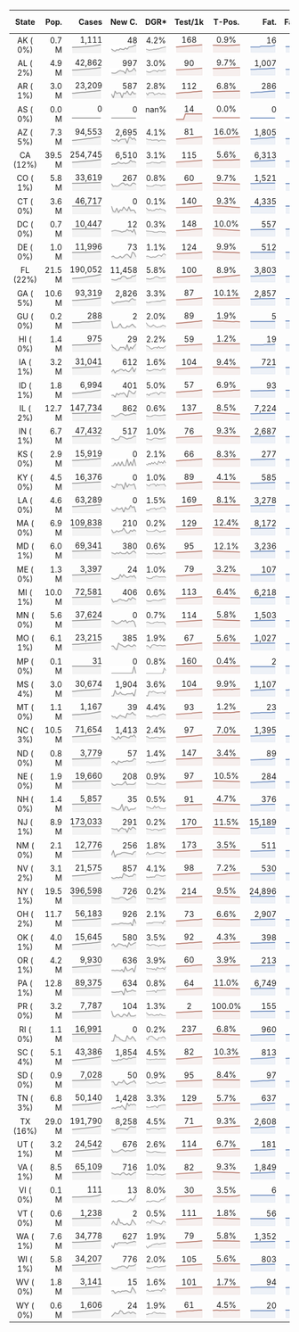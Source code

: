 
<!-- Building Table Time:  2020-07-05T02:56:03.813056 -->


| State | Pop. | Cases | New C. | DGR* | Test/1k | T-Pos. | Fat. | Fat./1M  | CFR* |  GF* | GF-14day | Dbl.Days | CDD |  
| :---: | ---: | ---: | ---: | :---: | :---: | :---: | ---: | ---:  | :---: |  :---: | :---: | :---: | ---: |  
| AK ( 0%)  | 0.7 M  | 1,111 <br><img src="/assets/images/covid/sparklines/AK_img_positive_20200705_1593932163.png"> | 48 <br><img src="/assets/images/covid/sparklines/AK_img_positiveIncrease_20200705_1593932163.png"> | 4.2% <br><img src="/assets/images/covid/sparklines/AK_img_dgr_4_20200705_1593932164.png"> | 168 <br><img src="/assets/images/covid/sparklines/AK_img_total_test_per_1k_20200705_1593932164.png"> | 0.9% <br><img src="/assets/images/covid/sparklines/AK_img_test_positivity_20200705_1593932164.png"> | 16 <br><img src="/assets/images/covid/sparklines/AK_img_death_20200705_1593932164.png"> | 22 <br><img src="/assets/images/covid/sparklines/AK_img_death_20200705_1593932164.png">  | 1.4% <br><img src="/assets/images/covid/sparklines/AK_img_cfr_4_20200705_1593932165.png"> |  1.1 <br><img src="/assets/images/covid/sparklines/AK_img_gfac_4_20200705_1593932164.png"> | 16.9 <br><img src="/assets/images/covid/sparklines/AK_img_gfac_14sum_20200705_1593932164.png"> | 16 <br><img src="/assets/images/covid/sparklines/AK_img_doubling_days_20200705_1593932164.png"> | 0   |  
| AL ( 2%)  | 4.9 M  | 42,862 <br><img src="/assets/images/covid/sparklines/AL_img_positive_20200705_1593932165.png"> | 997 <br><img src="/assets/images/covid/sparklines/AL_img_positiveIncrease_20200705_1593932165.png"> | 3.0% <br><img src="/assets/images/covid/sparklines/AL_img_dgr_4_20200705_1593932165.png"> | 90 <br><img src="/assets/images/covid/sparklines/AL_img_total_test_per_1k_20200705_1593932165.png"> | 9.7% <br><img src="/assets/images/covid/sparklines/AL_img_test_positivity_20200705_1593932165.png"> | 1,007 <br><img src="/assets/images/covid/sparklines/AL_img_death_20200705_1593932165.png"> | 205 <br><img src="/assets/images/covid/sparklines/AL_img_death_20200705_1593932165.png">  | 2.4% <br><img src="/assets/images/covid/sparklines/AL_img_cfr_4_20200705_1593932166.png"> |  1.1 <br><img src="/assets/images/covid/sparklines/AL_img_gfac_4_20200705_1593932165.png"> | 17.7 <br><img src="/assets/images/covid/sparklines/AL_img_gfac_14sum_20200705_1593932166.png"> | 23 <br><img src="/assets/images/covid/sparklines/AL_img_doubling_days_20200705_1593932166.png"> | 1   |  
| AR ( 1%)  | 3.0 M  | 23,209 <br><img src="/assets/images/covid/sparklines/AR_img_positive_20200705_1593932166.png"> | 587 <br><img src="/assets/images/covid/sparklines/AR_img_positiveIncrease_20200705_1593932166.png"> | 2.8% <br><img src="/assets/images/covid/sparklines/AR_img_dgr_4_20200705_1593932166.png"> | 112 <br><img src="/assets/images/covid/sparklines/AR_img_total_test_per_1k_20200705_1593932166.png"> | 6.8% <br><img src="/assets/images/covid/sparklines/AR_img_test_positivity_20200705_1593932166.png"> | 286 <br><img src="/assets/images/covid/sparklines/AR_img_death_20200705_1593932166.png"> | 95 <br><img src="/assets/images/covid/sparklines/AR_img_death_20200705_1593932166.png">  | 1.3% <br><img src="/assets/images/covid/sparklines/AR_img_cfr_4_20200705_1593932167.png"> |  1.1 <br><img src="/assets/images/covid/sparklines/AR_img_gfac_4_20200705_1593932167.png"> | 12.0 <br><img src="/assets/images/covid/sparklines/AR_img_gfac_14sum_20200705_1593932167.png"> | 25 <br><img src="/assets/images/covid/sparklines/AR_img_doubling_days_20200705_1593932167.png"> | 0   |  
| AS ( 0%)  | 0.0 M  | 0 <br><img src="/assets/images/covid/sparklines/AS_img_positive_20200705_1593932167.png"> | 0 <br><img src="/assets/images/covid/sparklines/AS_img_positiveIncrease_20200705_1593932167.png"> | nan% <br><img src="/assets/images/covid/sparklines/AS_img_dgr_4_20200705_1593932168.png"> | 14 <br><img src="/assets/images/covid/sparklines/AS_img_total_test_per_1k_20200705_1593932168.png"> | 0.0% <br><img src="/assets/images/covid/sparklines/AS_img_test_positivity_20200705_1593932168.png"> | 0 <br><img src="/assets/images/covid/sparklines/AS_img_death_20200705_1593932168.png"> | 0 <br><img src="/assets/images/covid/sparklines/AS_img_death_20200705_1593932168.png">  | 0.0% <br><img src="/assets/images/covid/sparklines/AS_img_cfr_4_20200705_1593932169.png"> |  nan <br><img src="/assets/images/covid/sparklines/AS_img_gfac_4_20200705_1593932168.png"> | nan <br><img src="/assets/images/covid/sparklines/AS_img_gfac_14sum_20200705_1593932168.png"> | nan <br><img src="/assets/images/covid/sparklines/AS_img_doubling_days_20200705_1593932168.png"> | 96   |  
| AZ ( 5%)  | 7.3 M  | 94,553 <br><img src="/assets/images/covid/sparklines/AZ_img_positive_20200705_1593932169.png"> | 2,695 <br><img src="/assets/images/covid/sparklines/AZ_img_positiveIncrease_20200705_1593932169.png"> | 4.1% <br><img src="/assets/images/covid/sparklines/AZ_img_dgr_4_20200705_1593932169.png"> | 81 <br><img src="/assets/images/covid/sparklines/AZ_img_total_test_per_1k_20200705_1593932169.png"> | 16.0% <br><img src="/assets/images/covid/sparklines/AZ_img_test_positivity_20200705_1593932169.png"> | 1,805 <br><img src="/assets/images/covid/sparklines/AZ_img_death_20200705_1593932169.png"> | 248 <br><img src="/assets/images/covid/sparklines/AZ_img_death_20200705_1593932169.png">  | 2.0% <br><img src="/assets/images/covid/sparklines/AZ_img_cfr_4_20200705_1593932170.png"> |  1.2 <br><img src="/assets/images/covid/sparklines/AZ_img_gfac_4_20200705_1593932169.png"> | 20.0 <br><img src="/assets/images/covid/sparklines/AZ_img_gfac_14sum_20200705_1593932170.png"> | 17 <br><img src="/assets/images/covid/sparklines/AZ_img_doubling_days_20200705_1593932170.png"> | 1   |  
| CA (12%)  | 39.5 M  | 254,745 <br><img src="/assets/images/covid/sparklines/CA_img_positive_20200705_1593932170.png"> | 6,510 <br><img src="/assets/images/covid/sparklines/CA_img_positiveIncrease_20200705_1593932170.png"> | 3.1% <br><img src="/assets/images/covid/sparklines/CA_img_dgr_4_20200705_1593932170.png"> | 115 <br><img src="/assets/images/covid/sparklines/CA_img_total_test_per_1k_20200705_1593932170.png"> | 5.6% <br><img src="/assets/images/covid/sparklines/CA_img_test_positivity_20200705_1593932171.png"> | 6,313 <br><img src="/assets/images/covid/sparklines/CA_img_death_20200705_1593932171.png"> | 160 <br><img src="/assets/images/covid/sparklines/CA_img_death_20200705_1593932171.png">  | 2.6% <br><img src="/assets/images/covid/sparklines/CA_img_cfr_4_20200705_1593932171.png"> |  1.0 <br><img src="/assets/images/covid/sparklines/CA_img_gfac_4_20200705_1593932171.png"> | 15.0 <br><img src="/assets/images/covid/sparklines/CA_img_gfac_14sum_20200705_1593932171.png"> | 23 <br><img src="/assets/images/covid/sparklines/CA_img_doubling_days_20200705_1593932171.png"> | 1   |  
| CO ( 1%)  | 5.8 M  | 33,619 <br><img src="/assets/images/covid/sparklines/CO_img_positive_20200705_1593932171.png"> | 267 <br><img src="/assets/images/covid/sparklines/CO_img_positiveIncrease_20200705_1593932172.png"> | 0.8% <br><img src="/assets/images/covid/sparklines/CO_img_dgr_4_20200705_1593932172.png"> | 60 <br><img src="/assets/images/covid/sparklines/CO_img_total_test_per_1k_20200705_1593932172.png"> | 9.7% <br><img src="/assets/images/covid/sparklines/CO_img_test_positivity_20200705_1593932172.png"> | 1,521 <br><img src="/assets/images/covid/sparklines/CO_img_death_20200705_1593932172.png"> | 264 <br><img src="/assets/images/covid/sparklines/CO_img_death_20200705_1593932172.png">  | 4.6% <br><img src="/assets/images/covid/sparklines/CO_img_cfr_4_20200705_1593932173.png"> |  1.0 <br><img src="/assets/images/covid/sparklines/CO_img_gfac_4_20200705_1593932172.png"> | 14.7 <br><img src="/assets/images/covid/sparklines/CO_img_gfac_14sum_20200705_1593932172.png"> | 82 <br><img src="/assets/images/covid/sparklines/CO_img_doubling_days_20200705_1593932172.png"> | 1   |  
| CT ( 0%)  | 3.6 M  | 46,717 <br><img src="/assets/images/covid/sparklines/CT_img_positive_20200705_1593932173.png"> | 0 <br><img src="/assets/images/covid/sparklines/CT_img_positiveIncrease_20200705_1593932173.png"> | 0.1% <br><img src="/assets/images/covid/sparklines/CT_img_dgr_4_20200705_1593932173.png"> | 140 <br><img src="/assets/images/covid/sparklines/CT_img_total_test_per_1k_20200705_1593932173.png"> | 9.3% <br><img src="/assets/images/covid/sparklines/CT_img_test_positivity_20200705_1593932173.png"> | 4,335 <br><img src="/assets/images/covid/sparklines/CT_img_death_20200705_1593932173.png"> | 1,216 <br><img src="/assets/images/covid/sparklines/CT_img_death_20200705_1593932173.png">  | 9.3% <br><img src="/assets/images/covid/sparklines/CT_img_cfr_4_20200705_1593932174.png"> |  0.7 <br><img src="/assets/images/covid/sparklines/CT_img_gfac_4_20200705_1593932173.png"> | 24.6 <br><img src="/assets/images/covid/sparklines/CT_img_gfac_14sum_20200705_1593932174.png"> | 686 <br><img src="/assets/images/covid/sparklines/CT_img_doubling_days_20200705_1593932174.png"> | 2   |  
| DC ( 0%)  | 0.7 M  | 10,447 <br><img src="/assets/images/covid/sparklines/DC_img_positive_20200705_1593932174.png"> | 12 <br><img src="/assets/images/covid/sparklines/DC_img_positiveIncrease_20200705_1593932174.png"> | 0.3% <br><img src="/assets/images/covid/sparklines/DC_img_dgr_4_20200705_1593932174.png"> | 148 <br><img src="/assets/images/covid/sparklines/DC_img_total_test_per_1k_20200705_1593932174.png"> | 10.0% <br><img src="/assets/images/covid/sparklines/DC_img_test_positivity_20200705_1593932174.png"> | 557 <br><img src="/assets/images/covid/sparklines/DC_img_death_20200705_1593932175.png"> | 789 <br><img src="/assets/images/covid/sparklines/DC_img_death_20200705_1593932175.png">  | 5.3% <br><img src="/assets/images/covid/sparklines/DC_img_cfr_4_20200705_1593932176.png"> |  0.9 <br><img src="/assets/images/covid/sparklines/DC_img_gfac_4_20200705_1593932175.png"> | 14.2 <br><img src="/assets/images/covid/sparklines/DC_img_gfac_14sum_20200705_1593932175.png"> | 265 <br><img src="/assets/images/covid/sparklines/DC_img_doubling_days_20200705_1593932175.png"> | 1   |  
| DE ( 0%)  | 1.0 M  | 11,996 <br><img src="/assets/images/covid/sparklines/DE_img_positive_20200705_1593932176.png"> | 73 <br><img src="/assets/images/covid/sparklines/DE_img_positiveIncrease_20200705_1593932176.png"> | 1.1% <br><img src="/assets/images/covid/sparklines/DE_img_dgr_4_20200705_1593932176.png"> | 124 <br><img src="/assets/images/covid/sparklines/DE_img_total_test_per_1k_20200705_1593932176.png"> | 9.9% <br><img src="/assets/images/covid/sparklines/DE_img_test_positivity_20200705_1593932176.png"> | 512 <br><img src="/assets/images/covid/sparklines/DE_img_death_20200705_1593932176.png"> | 526 <br><img src="/assets/images/covid/sparklines/DE_img_death_20200705_1593932176.png">  | 4.3% <br><img src="/assets/images/covid/sparklines/DE_img_cfr_4_20200705_1593932177.png"> |  1.4 <br><img src="/assets/images/covid/sparklines/DE_img_gfac_4_20200705_1593932176.png"> | 19.5 <br><img src="/assets/images/covid/sparklines/DE_img_gfac_14sum_20200705_1593932176.png"> | 65 <br><img src="/assets/images/covid/sparklines/DE_img_doubling_days_20200705_1593932177.png"> | 2   |  
| FL (22%)  | 21.5 M  | 190,052 <br><img src="/assets/images/covid/sparklines/FL_img_positive_20200705_1593932177.png"> | 11,458 <br><img src="/assets/images/covid/sparklines/FL_img_positiveIncrease_20200705_1593932177.png"> | 5.8% <br><img src="/assets/images/covid/sparklines/FL_img_dgr_4_20200705_1593932177.png"> | 100 <br><img src="/assets/images/covid/sparklines/FL_img_total_test_per_1k_20200705_1593932177.png"> | 8.9% <br><img src="/assets/images/covid/sparklines/FL_img_test_positivity_20200705_1593932177.png"> | 3,803 <br><img src="/assets/images/covid/sparklines/FL_img_death_20200705_1593932177.png"> | 177 <br><img src="/assets/images/covid/sparklines/FL_img_death_20200705_1593932177.png">  | 2.1% <br><img src="/assets/images/covid/sparklines/FL_img_cfr_4_20200705_1593932178.png"> |  1.2 <br><img src="/assets/images/covid/sparklines/FL_img_gfac_4_20200705_1593932178.png"> | 15.7 <br><img src="/assets/images/covid/sparklines/FL_img_gfac_14sum_20200705_1593932178.png"> | 12 <br><img src="/assets/images/covid/sparklines/FL_img_doubling_days_20200705_1593932178.png"> | 0   |  
| GA ( 5%)  | 10.6 M  | 93,319 <br><img src="/assets/images/covid/sparklines/GA_img_positive_20200705_1593932178.png"> | 2,826 <br><img src="/assets/images/covid/sparklines/GA_img_positiveIncrease_20200705_1593932178.png"> | 3.3% <br><img src="/assets/images/covid/sparklines/GA_img_dgr_4_20200705_1593932178.png"> | 87 <br><img src="/assets/images/covid/sparklines/GA_img_total_test_per_1k_20200705_1593932179.png"> | 10.1% <br><img src="/assets/images/covid/sparklines/GA_img_test_positivity_20200705_1593932179.png"> | 2,857 <br><img src="/assets/images/covid/sparklines/GA_img_death_20200705_1593932179.png"> | 269 <br><img src="/assets/images/covid/sparklines/GA_img_death_20200705_1593932179.png">  | 3.2% <br><img src="/assets/images/covid/sparklines/GA_img_cfr_4_20200705_1593932180.png"> |  1.0 <br><img src="/assets/images/covid/sparklines/GA_img_gfac_4_20200705_1593932179.png"> | 15.4 <br><img src="/assets/images/covid/sparklines/GA_img_gfac_14sum_20200705_1593932179.png"> | 21 <br><img src="/assets/images/covid/sparklines/GA_img_doubling_days_20200705_1593932179.png"> | 0   |  
| GU ( 0%)  | 0.2 M  | 288 <br><img src="/assets/images/covid/sparklines/GU_img_positive_20200705_1593932180.png"> | 2 <br><img src="/assets/images/covid/sparklines/GU_img_positiveIncrease_20200705_1593932180.png"> | 2.0% <br><img src="/assets/images/covid/sparklines/GU_img_dgr_4_20200705_1593932180.png"> | 89 <br><img src="/assets/images/covid/sparklines/GU_img_total_test_per_1k_20200705_1593932180.png"> | 1.9% <br><img src="/assets/images/covid/sparklines/GU_img_test_positivity_20200705_1593932180.png"> | 5 <br><img src="/assets/images/covid/sparklines/GU_img_death_20200705_1593932180.png"> | 30 <br><img src="/assets/images/covid/sparklines/GU_img_death_20200705_1593932180.png">  | 1.8% <br><img src="/assets/images/covid/sparklines/GU_img_cfr_4_20200705_1593932181.png"> |  0.7 <br><img src="/assets/images/covid/sparklines/GU_img_gfac_4_20200705_1593932181.png"> | 20.1 <br><img src="/assets/images/covid/sparklines/GU_img_gfac_14sum_20200705_1593932181.png"> | 35 <br><img src="/assets/images/covid/sparklines/GU_img_doubling_days_20200705_1593932181.png"> | 2   |  
| HI ( 0%)  | 1.4 M  | 975 <br><img src="/assets/images/covid/sparklines/HI_img_positive_20200705_1593932181.png"> | 29 <br><img src="/assets/images/covid/sparklines/HI_img_positiveIncrease_20200705_1593932182.png"> | 2.2% <br><img src="/assets/images/covid/sparklines/HI_img_dgr_4_20200705_1593932182.png"> | 59 <br><img src="/assets/images/covid/sparklines/HI_img_total_test_per_1k_20200705_1593932182.png"> | 1.2% <br><img src="/assets/images/covid/sparklines/HI_img_test_positivity_20200705_1593932182.png"> | 19 <br><img src="/assets/images/covid/sparklines/HI_img_death_20200705_1593932182.png"> | 13 <br><img src="/assets/images/covid/sparklines/HI_img_death_20200705_1593932182.png">  | 1.9% <br><img src="/assets/images/covid/sparklines/HI_img_cfr_4_20200705_1593932183.png"> |  2.9 <br><img src="/assets/images/covid/sparklines/HI_img_gfac_4_20200705_1593932182.png"> | 35.2 <br><img src="/assets/images/covid/sparklines/HI_img_gfac_14sum_20200705_1593932183.png"> | 31 <br><img src="/assets/images/covid/sparklines/HI_img_doubling_days_20200705_1593932183.png"> | 0   |  
| IA ( 1%)  | 3.2 M  | 31,041 <br><img src="/assets/images/covid/sparklines/IA_img_positive_20200705_1593932183.png"> | 612 <br><img src="/assets/images/covid/sparklines/IA_img_positiveIncrease_20200705_1593932183.png"> | 1.6% <br><img src="/assets/images/covid/sparklines/IA_img_dgr_4_20200705_1593932183.png"> | 104 <br><img src="/assets/images/covid/sparklines/IA_img_total_test_per_1k_20200705_1593932184.png"> | 9.4% <br><img src="/assets/images/covid/sparklines/IA_img_test_positivity_20200705_1593932184.png"> | 721 <br><img src="/assets/images/covid/sparklines/IA_img_death_20200705_1593932184.png"> | 229 <br><img src="/assets/images/covid/sparklines/IA_img_death_20200705_1593932184.png">  | 2.4% <br><img src="/assets/images/covid/sparklines/IA_img_cfr_4_20200705_1593932185.png"> |  1.7 <br><img src="/assets/images/covid/sparklines/IA_img_gfac_4_20200705_1593932184.png"> | 18.6 <br><img src="/assets/images/covid/sparklines/IA_img_gfac_14sum_20200705_1593932184.png"> | 43 <br><img src="/assets/images/covid/sparklines/IA_img_doubling_days_20200705_1593932184.png"> | 0   |  
| ID ( 1%)  | 1.8 M  | 6,994 <br><img src="/assets/images/covid/sparklines/ID_img_positive_20200705_1593932185.png"> | 401 <br><img src="/assets/images/covid/sparklines/ID_img_positiveIncrease_20200705_1593932185.png"> | 5.0% <br><img src="/assets/images/covid/sparklines/ID_img_dgr_4_20200705_1593932185.png"> | 57 <br><img src="/assets/images/covid/sparklines/ID_img_total_test_per_1k_20200705_1593932185.png"> | 6.9% <br><img src="/assets/images/covid/sparklines/ID_img_test_positivity_20200705_1593932185.png"> | 93 <br><img src="/assets/images/covid/sparklines/ID_img_death_20200705_1593932185.png"> | 52 <br><img src="/assets/images/covid/sparklines/ID_img_death_20200705_1593932185.png">  | 1.4% <br><img src="/assets/images/covid/sparklines/ID_img_cfr_4_20200705_1593932186.png"> |  1.2 <br><img src="/assets/images/covid/sparklines/ID_img_gfac_4_20200705_1593932185.png"> | 11.7 <br><img src="/assets/images/covid/sparklines/ID_img_gfac_14sum_20200705_1593932186.png"> | 14 <br><img src="/assets/images/covid/sparklines/ID_img_doubling_days_20200705_1593932186.png"> | 0   |  
| IL ( 2%)  | 12.7 M  | 147,734 <br><img src="/assets/images/covid/sparklines/IL_img_positive_20200705_1593932186.png"> | 862 <br><img src="/assets/images/covid/sparklines/IL_img_positiveIncrease_20200705_1593932186.png"> | 0.6% <br><img src="/assets/images/covid/sparklines/IL_img_dgr_4_20200705_1593932186.png"> | 137 <br><img src="/assets/images/covid/sparklines/IL_img_total_test_per_1k_20200705_1593932186.png"> | 8.5% <br><img src="/assets/images/covid/sparklines/IL_img_test_positivity_20200705_1593932186.png"> | 7,224 <br><img src="/assets/images/covid/sparklines/IL_img_death_20200705_1593932186.png"> | 570 <br><img src="/assets/images/covid/sparklines/IL_img_death_20200705_1593932186.png">  | 4.9% <br><img src="/assets/images/covid/sparklines/IL_img_cfr_4_20200705_1593932187.png"> |  1.0 <br><img src="/assets/images/covid/sparklines/IL_img_gfac_4_20200705_1593932187.png"> | 14.5 <br><img src="/assets/images/covid/sparklines/IL_img_gfac_14sum_20200705_1593932187.png"> | 117 <br><img src="/assets/images/covid/sparklines/IL_img_doubling_days_20200705_1593932187.png"> | 1   |  
| IN ( 1%)  | 6.7 M  | 47,432 <br><img src="/assets/images/covid/sparklines/IN_img_positive_20200705_1593932187.png"> | 517 <br><img src="/assets/images/covid/sparklines/IN_img_positiveIncrease_20200705_1593932188.png"> | 1.0% <br><img src="/assets/images/covid/sparklines/IN_img_dgr_4_20200705_1593932188.png"> | 76 <br><img src="/assets/images/covid/sparklines/IN_img_total_test_per_1k_20200705_1593932188.png"> | 9.3% <br><img src="/assets/images/covid/sparklines/IN_img_test_positivity_20200705_1593932188.png"> | 2,687 <br><img src="/assets/images/covid/sparklines/IN_img_death_20200705_1593932188.png"> | 399 <br><img src="/assets/images/covid/sparklines/IN_img_death_20200705_1593932188.png">  | 5.7% <br><img src="/assets/images/covid/sparklines/IN_img_cfr_4_20200705_1593932189.png"> |  1.1 <br><img src="/assets/images/covid/sparklines/IN_img_gfac_4_20200705_1593932188.png"> | 15.0 <br><img src="/assets/images/covid/sparklines/IN_img_gfac_14sum_20200705_1593932188.png"> | 68 <br><img src="/assets/images/covid/sparklines/IN_img_doubling_days_20200705_1593932188.png"> | 1   |  
| KS ( 0%)  | 2.9 M  | 15,919 <br><img src="/assets/images/covid/sparklines/KS_img_positive_20200705_1593932189.png"> | 0 <br><img src="/assets/images/covid/sparklines/KS_img_positiveIncrease_20200705_1593932189.png"> | 2.1% <br><img src="/assets/images/covid/sparklines/KS_img_dgr_4_20200705_1593932189.png"> | 66 <br><img src="/assets/images/covid/sparklines/KS_img_total_test_per_1k_20200705_1593932189.png"> | 8.3% <br><img src="/assets/images/covid/sparklines/KS_img_test_positivity_20200705_1593932189.png"> | 277 <br><img src="/assets/images/covid/sparklines/KS_img_death_20200705_1593932189.png"> | 95 <br><img src="/assets/images/covid/sparklines/KS_img_death_20200705_1593932189.png">  | 1.8% <br><img src="/assets/images/covid/sparklines/KS_img_cfr_4_20200705_1593932190.png"> |  0.0 <br><img src="/assets/images/covid/sparklines/KS_img_gfac_4_20200705_1593932189.png"> | 0.0 <br><img src="/assets/images/covid/sparklines/KS_img_gfac_14sum_20200705_1593932190.png"> | 34 <br><img src="/assets/images/covid/sparklines/KS_img_doubling_days_20200705_1593932190.png"> | 1   |  
| KY ( 0%)  | 4.5 M  | 16,376 <br><img src="/assets/images/covid/sparklines/KY_img_positive_20200705_1593932190.png"> | 0 <br><img src="/assets/images/covid/sparklines/KY_img_positiveIncrease_20200705_1593932190.png"> | 1.0% <br><img src="/assets/images/covid/sparklines/KY_img_dgr_4_20200705_1593932190.png"> | 89 <br><img src="/assets/images/covid/sparklines/KY_img_total_test_per_1k_20200705_1593932190.png"> | 4.1% <br><img src="/assets/images/covid/sparklines/KY_img_test_positivity_20200705_1593932190.png"> | 585 <br><img src="/assets/images/covid/sparklines/KY_img_death_20200705_1593932191.png"> | 131 <br><img src="/assets/images/covid/sparklines/KY_img_death_20200705_1593932191.png">  | 3.6% <br><img src="/assets/images/covid/sparklines/KY_img_cfr_4_20200705_1593932191.png"> |  0.7 <br><img src="/assets/images/covid/sparklines/KY_img_gfac_4_20200705_1593932191.png"> | 14.7 <br><img src="/assets/images/covid/sparklines/KY_img_gfac_14sum_20200705_1593932191.png"> | 71 <br><img src="/assets/images/covid/sparklines/KY_img_doubling_days_20200705_1593932191.png"> | 1   |  
| LA ( 0%)  | 4.6 M  | 63,289 <br><img src="/assets/images/covid/sparklines/LA_img_positive_20200705_1593932191.png"> | 0 <br><img src="/assets/images/covid/sparklines/LA_img_positiveIncrease_20200705_1593932191.png"> | 1.5% <br><img src="/assets/images/covid/sparklines/LA_img_dgr_4_20200705_1593932192.png"> | 169 <br><img src="/assets/images/covid/sparklines/LA_img_total_test_per_1k_20200705_1593932192.png"> | 8.1% <br><img src="/assets/images/covid/sparklines/LA_img_test_positivity_20200705_1593932192.png"> | 3,278 <br><img src="/assets/images/covid/sparklines/LA_img_death_20200705_1593932192.png"> | 705 <br><img src="/assets/images/covid/sparklines/LA_img_death_20200705_1593932192.png">  | 5.3% <br><img src="/assets/images/covid/sparklines/LA_img_cfr_4_20200705_1593932192.png"> |  0.7 <br><img src="/assets/images/covid/sparklines/LA_img_gfac_4_20200705_1593932192.png"> | 9.2 <br><img src="/assets/images/covid/sparklines/LA_img_gfac_14sum_20200705_1593932192.png"> | 45 <br><img src="/assets/images/covid/sparklines/LA_img_doubling_days_20200705_1593932192.png"> | 1   |  
| MA ( 0%)  | 6.9 M  | 109,838 <br><img src="/assets/images/covid/sparklines/MA_img_positive_20200705_1593932193.png"> | 210 <br><img src="/assets/images/covid/sparklines/MA_img_positiveIncrease_20200705_1593932193.png"> | 0.2% <br><img src="/assets/images/covid/sparklines/MA_img_dgr_4_20200705_1593932193.png"> | 129 <br><img src="/assets/images/covid/sparklines/MA_img_total_test_per_1k_20200705_1593932193.png"> | 12.4% <br><img src="/assets/images/covid/sparklines/MA_img_test_positivity_20200705_1593932193.png"> | 8,172 <br><img src="/assets/images/covid/sparklines/MA_img_death_20200705_1593932193.png"> | 1,186 <br><img src="/assets/images/covid/sparklines/MA_img_death_20200705_1593932193.png">  | 7.4% <br><img src="/assets/images/covid/sparklines/MA_img_cfr_4_20200705_1593932194.png"> |  1.1 <br><img src="/assets/images/covid/sparklines/MA_img_gfac_4_20200705_1593932193.png"> | 15.4 <br><img src="/assets/images/covid/sparklines/MA_img_gfac_14sum_20200705_1593932193.png"> | 336 <br><img src="/assets/images/covid/sparklines/MA_img_doubling_days_20200705_1593932193.png"> | 1   |  
| MD ( 1%)  | 6.0 M  | 69,341 <br><img src="/assets/images/covid/sparklines/MD_img_positive_20200705_1593932194.png"> | 380 <br><img src="/assets/images/covid/sparklines/MD_img_positiveIncrease_20200705_1593932194.png"> | 0.6% <br><img src="/assets/images/covid/sparklines/MD_img_dgr_4_20200705_1593932194.png"> | 95 <br><img src="/assets/images/covid/sparklines/MD_img_total_test_per_1k_20200705_1593932194.png"> | 12.1% <br><img src="/assets/images/covid/sparklines/MD_img_test_positivity_20200705_1593932194.png"> | 3,236 <br><img src="/assets/images/covid/sparklines/MD_img_death_20200705_1593932195.png"> | 535 <br><img src="/assets/images/covid/sparklines/MD_img_death_20200705_1593932195.png">  | 4.7% <br><img src="/assets/images/covid/sparklines/MD_img_cfr_4_20200705_1593932195.png"> |  1.0 <br><img src="/assets/images/covid/sparklines/MD_img_gfac_4_20200705_1593932195.png"> | 14.7 <br><img src="/assets/images/covid/sparklines/MD_img_gfac_14sum_20200705_1593932195.png"> | 110 <br><img src="/assets/images/covid/sparklines/MD_img_doubling_days_20200705_1593932195.png"> | 1   |  
| ME ( 0%)  | 1.3 M  | 3,397 <br><img src="/assets/images/covid/sparklines/ME_img_positive_20200705_1593932195.png"> | 24 <br><img src="/assets/images/covid/sparklines/ME_img_positiveIncrease_20200705_1593932195.png"> | 1.0% <br><img src="/assets/images/covid/sparklines/ME_img_dgr_4_20200705_1593932196.png"> | 79 <br><img src="/assets/images/covid/sparklines/ME_img_total_test_per_1k_20200705_1593932196.png"> | 3.2% <br><img src="/assets/images/covid/sparklines/ME_img_test_positivity_20200705_1593932196.png"> | 107 <br><img src="/assets/images/covid/sparklines/ME_img_death_20200705_1593932196.png"> | 80 <br><img src="/assets/images/covid/sparklines/ME_img_death_20200705_1593932196.png">  | 3.2% <br><img src="/assets/images/covid/sparklines/ME_img_cfr_4_20200705_1593932197.png"> |  0.9 <br><img src="/assets/images/covid/sparklines/ME_img_gfac_4_20200705_1593932196.png"> | 15.6 <br><img src="/assets/images/covid/sparklines/ME_img_gfac_14sum_20200705_1593932196.png"> | 69 <br><img src="/assets/images/covid/sparklines/ME_img_doubling_days_20200705_1593932196.png"> | 1   |  
| MI ( 1%)  | 10.0 M  | 72,581 <br><img src="/assets/images/covid/sparklines/MI_img_positive_20200705_1593932197.png"> | 406 <br><img src="/assets/images/covid/sparklines/MI_img_positiveIncrease_20200705_1593932197.png"> | 0.6% <br><img src="/assets/images/covid/sparklines/MI_img_dgr_4_20200705_1593932197.png"> | 113 <br><img src="/assets/images/covid/sparklines/MI_img_total_test_per_1k_20200705_1593932197.png"> | 6.4% <br><img src="/assets/images/covid/sparklines/MI_img_test_positivity_20200705_1593932197.png"> | 6,218 <br><img src="/assets/images/covid/sparklines/MI_img_death_20200705_1593932197.png"> | 623 <br><img src="/assets/images/covid/sparklines/MI_img_death_20200705_1593932197.png">  | 8.6% <br><img src="/assets/images/covid/sparklines/MI_img_cfr_4_20200705_1593932198.png"> |  1.0 <br><img src="/assets/images/covid/sparklines/MI_img_gfac_4_20200705_1593932197.png"> | 15.8 <br><img src="/assets/images/covid/sparklines/MI_img_gfac_14sum_20200705_1593932197.png"> | 111 <br><img src="/assets/images/covid/sparklines/MI_img_doubling_days_20200705_1593932198.png"> | 2   |  
| MN ( 0%)  | 5.6 M  | 37,624 <br><img src="/assets/images/covid/sparklines/MN_img_positive_20200705_1593932198.png"> | 0 <br><img src="/assets/images/covid/sparklines/MN_img_positiveIncrease_20200705_1593932198.png"> | 0.7% <br><img src="/assets/images/covid/sparklines/MN_img_dgr_4_20200705_1593932198.png"> | 114 <br><img src="/assets/images/covid/sparklines/MN_img_total_test_per_1k_20200705_1593932198.png"> | 5.8% <br><img src="/assets/images/covid/sparklines/MN_img_test_positivity_20200705_1593932198.png"> | 1,503 <br><img src="/assets/images/covid/sparklines/MN_img_death_20200705_1593932198.png"> | 267 <br><img src="/assets/images/covid/sparklines/MN_img_death_20200705_1593932198.png">  | 4.0% <br><img src="/assets/images/covid/sparklines/MN_img_cfr_4_20200705_1593932199.png"> |  0.6 <br><img src="/assets/images/covid/sparklines/MN_img_gfac_4_20200705_1593932199.png"> | 15.9 <br><img src="/assets/images/covid/sparklines/MN_img_gfac_14sum_20200705_1593932199.png"> | 98 <br><img src="/assets/images/covid/sparklines/MN_img_doubling_days_20200705_1593932199.png"> | 2   |  
| MO ( 1%)  | 6.1 M  | 23,215 <br><img src="/assets/images/covid/sparklines/MO_img_positive_20200705_1593932199.png"> | 385 <br><img src="/assets/images/covid/sparklines/MO_img_positiveIncrease_20200705_1593932199.png"> | 1.9% <br><img src="/assets/images/covid/sparklines/MO_img_dgr_4_20200705_1593932199.png"> | 67 <br><img src="/assets/images/covid/sparklines/MO_img_total_test_per_1k_20200705_1593932200.png"> | 5.6% <br><img src="/assets/images/covid/sparklines/MO_img_test_positivity_20200705_1593932200.png"> | 1,027 <br><img src="/assets/images/covid/sparklines/MO_img_death_20200705_1593932200.png"> | 167 <br><img src="/assets/images/covid/sparklines/MO_img_death_20200705_1593932200.png">  | 4.5% <br><img src="/assets/images/covid/sparklines/MO_img_cfr_4_20200705_1593932200.png"> |  1.0 <br><img src="/assets/images/covid/sparklines/MO_img_gfac_4_20200705_1593932200.png"> | 12.0 <br><img src="/assets/images/covid/sparklines/MO_img_gfac_14sum_20200705_1593932200.png"> | 36 <br><img src="/assets/images/covid/sparklines/MO_img_doubling_days_20200705_1593932200.png"> | 1   |  
| MP ( 0%)  | 0.1 M  | 31 <br><img src="/assets/images/covid/sparklines/MP_img_positive_20200705_1593932200.png"> | 0 <br><img src="/assets/images/covid/sparklines/MP_img_positiveIncrease_20200705_1593932201.png"> | 0.8% <br><img src="/assets/images/covid/sparklines/MP_img_dgr_4_20200705_1593932201.png"> | 160 <br><img src="/assets/images/covid/sparklines/MP_img_total_test_per_1k_20200705_1593932201.png"> | 0.4% <br><img src="/assets/images/covid/sparklines/MP_img_test_positivity_20200705_1593932201.png"> | 2 <br><img src="/assets/images/covid/sparklines/MP_img_death_20200705_1593932201.png"> | 39 <br><img src="/assets/images/covid/sparklines/MP_img_death_20200705_1593932201.png">  | 6.5% <br><img src="/assets/images/covid/sparklines/MP_img_cfr_4_20200705_1593932202.png"> |  0.0 <br><img src="/assets/images/covid/sparklines/MP_img_gfac_4_20200705_1593932201.png"> | 9.8 <br><img src="/assets/images/covid/sparklines/MP_img_gfac_14sum_20200705_1593932201.png"> | 87 <br><img src="/assets/images/covid/sparklines/MP_img_doubling_days_20200705_1593932201.png"> | 96   |  
| MS ( 4%)  | 3.0 M  | 30,674 <br><img src="/assets/images/covid/sparklines/MS_img_positive_20200705_1593932202.png"> | 1,904 <br><img src="/assets/images/covid/sparklines/MS_img_positiveIncrease_20200705_1593932202.png"> | 3.6% <br><img src="/assets/images/covid/sparklines/MS_img_dgr_4_20200705_1593932202.png"> | 104 <br><img src="/assets/images/covid/sparklines/MS_img_total_test_per_1k_20200705_1593932202.png"> | 9.9% <br><img src="/assets/images/covid/sparklines/MS_img_test_positivity_20200705_1593932202.png"> | 1,107 <br><img src="/assets/images/covid/sparklines/MS_img_death_20200705_1593932202.png"> | 372 <br><img src="/assets/images/covid/sparklines/MS_img_death_20200705_1593932202.png">  | 3.8% <br><img src="/assets/images/covid/sparklines/MS_img_cfr_4_20200705_1593932203.png"> |  0.7 <br><img src="/assets/images/covid/sparklines/MS_img_gfac_4_20200705_1593932202.png"> | 13.0 <br><img src="/assets/images/covid/sparklines/MS_img_gfac_14sum_20200705_1593932203.png"> | 19 <br><img src="/assets/images/covid/sparklines/MS_img_doubling_days_20200705_1593932203.png"> | 0   |  
| MT ( 0%)  | 1.1 M  | 1,167 <br><img src="/assets/images/covid/sparklines/MT_img_positive_20200705_1593932203.png"> | 39 <br><img src="/assets/images/covid/sparklines/MT_img_positiveIncrease_20200705_1593932203.png"> | 4.4% <br><img src="/assets/images/covid/sparklines/MT_img_dgr_4_20200705_1593932203.png"> | 93 <br><img src="/assets/images/covid/sparklines/MT_img_total_test_per_1k_20200705_1593932203.png"> | 1.2% <br><img src="/assets/images/covid/sparklines/MT_img_test_positivity_20200705_1593932203.png"> | 23 <br><img src="/assets/images/covid/sparklines/MT_img_death_20200705_1593932203.png"> | 22 <br><img src="/assets/images/covid/sparklines/MT_img_death_20200705_1593932203.png">  | 2.1% <br><img src="/assets/images/covid/sparklines/MT_img_cfr_4_20200705_1593932204.png"> |  1.0 <br><img src="/assets/images/covid/sparklines/MT_img_gfac_4_20200705_1593932204.png"> | 24.4 <br><img src="/assets/images/covid/sparklines/MT_img_gfac_14sum_20200705_1593932204.png"> | 16 <br><img src="/assets/images/covid/sparklines/MT_img_doubling_days_20200705_1593932204.png"> | 2   |  
| NC ( 3%)  | 10.5 M  | 71,654 <br><img src="/assets/images/covid/sparklines/NC_img_positive_20200705_1593932204.png"> | 1,413 <br><img src="/assets/images/covid/sparklines/NC_img_positiveIncrease_20200705_1593932204.png"> | 2.4% <br><img src="/assets/images/covid/sparklines/NC_img_dgr_4_20200705_1593932204.png"> | 97 <br><img src="/assets/images/covid/sparklines/NC_img_total_test_per_1k_20200705_1593932205.png"> | 7.0% <br><img src="/assets/images/covid/sparklines/NC_img_test_positivity_20200705_1593932205.png"> | 1,395 <br><img src="/assets/images/covid/sparklines/NC_img_death_20200705_1593932205.png"> | 133 <br><img src="/assets/images/covid/sparklines/NC_img_death_20200705_1593932205.png">  | 2.0% <br><img src="/assets/images/covid/sparklines/NC_img_cfr_4_20200705_1593932205.png"> |  1.0 <br><img src="/assets/images/covid/sparklines/NC_img_gfac_4_20200705_1593932205.png"> | 15.1 <br><img src="/assets/images/covid/sparklines/NC_img_gfac_14sum_20200705_1593932205.png"> | 29 <br><img src="/assets/images/covid/sparklines/NC_img_doubling_days_20200705_1593932205.png"> | 1   |  
| ND ( 0%)  | 0.8 M  | 3,779 <br><img src="/assets/images/covid/sparklines/ND_img_positive_20200705_1593932205.png"> | 57 <br><img src="/assets/images/covid/sparklines/ND_img_positiveIncrease_20200705_1593932206.png"> | 1.4% <br><img src="/assets/images/covid/sparklines/ND_img_dgr_4_20200705_1593932206.png"> | 147 <br><img src="/assets/images/covid/sparklines/ND_img_total_test_per_1k_20200705_1593932206.png"> | 3.4% <br><img src="/assets/images/covid/sparklines/ND_img_test_positivity_20200705_1593932206.png"> | 89 <br><img src="/assets/images/covid/sparklines/ND_img_death_20200705_1593932206.png"> | 117 <br><img src="/assets/images/covid/sparklines/ND_img_death_20200705_1593932206.png">  | 2.3% <br><img src="/assets/images/covid/sparklines/ND_img_cfr_4_20200705_1593932207.png"> |  1.1 <br><img src="/assets/images/covid/sparklines/ND_img_gfac_4_20200705_1593932207.png"> | 18.8 <br><img src="/assets/images/covid/sparklines/ND_img_gfac_14sum_20200705_1593932207.png"> | 48 <br><img src="/assets/images/covid/sparklines/ND_img_doubling_days_20200705_1593932207.png"> | 1   |  
| NE ( 0%)  | 1.9 M  | 19,660 <br><img src="/assets/images/covid/sparklines/NE_img_positive_20200705_1593932207.png"> | 208 <br><img src="/assets/images/covid/sparklines/NE_img_positiveIncrease_20200705_1593932207.png"> | 0.9% <br><img src="/assets/images/covid/sparklines/NE_img_dgr_4_20200705_1593932207.png"> | 97 <br><img src="/assets/images/covid/sparklines/NE_img_total_test_per_1k_20200705_1593932208.png"> | 10.5% <br><img src="/assets/images/covid/sparklines/NE_img_test_positivity_20200705_1593932208.png"> | 284 <br><img src="/assets/images/covid/sparklines/NE_img_death_20200705_1593932208.png"> | 147 <br><img src="/assets/images/covid/sparklines/NE_img_death_20200705_1593932208.png">  | 1.4% <br><img src="/assets/images/covid/sparklines/NE_img_cfr_4_20200705_1593932209.png"> |  1.2 <br><img src="/assets/images/covid/sparklines/NE_img_gfac_4_20200705_1593932208.png"> | 14.5 <br><img src="/assets/images/covid/sparklines/NE_img_gfac_14sum_20200705_1593932208.png"> | 79 <br><img src="/assets/images/covid/sparklines/NE_img_doubling_days_20200705_1593932208.png"> | 0   |  
| NH ( 0%)  | 1.4 M  | 5,857 <br><img src="/assets/images/covid/sparklines/NH_img_positive_20200705_1593932209.png"> | 35 <br><img src="/assets/images/covid/sparklines/NH_img_positiveIncrease_20200705_1593932209.png"> | 0.5% <br><img src="/assets/images/covid/sparklines/NH_img_dgr_4_20200705_1593932209.png"> | 91 <br><img src="/assets/images/covid/sparklines/NH_img_total_test_per_1k_20200705_1593932209.png"> | 4.7% <br><img src="/assets/images/covid/sparklines/NH_img_test_positivity_20200705_1593932209.png"> | 376 <br><img src="/assets/images/covid/sparklines/NH_img_death_20200705_1593932209.png"> | 277 <br><img src="/assets/images/covid/sparklines/NH_img_death_20200705_1593932209.png">  | 6.4% <br><img src="/assets/images/covid/sparklines/NH_img_cfr_4_20200705_1593932210.png"> |  1.3 <br><img src="/assets/images/covid/sparklines/NH_img_gfac_4_20200705_1593932209.png"> | 15.1 <br><img src="/assets/images/covid/sparklines/NH_img_gfac_14sum_20200705_1593932210.png"> | 152 <br><img src="/assets/images/covid/sparklines/NH_img_doubling_days_20200705_1593932210.png"> | 0   |  
| NJ ( 1%)  | 8.9 M  | 173,033 <br><img src="/assets/images/covid/sparklines/NJ_img_positive_20200705_1593932210.png"> | 291 <br><img src="/assets/images/covid/sparklines/NJ_img_positiveIncrease_20200705_1593932210.png"> | 0.2% <br><img src="/assets/images/covid/sparklines/NJ_img_dgr_4_20200705_1593932210.png"> | 170 <br><img src="/assets/images/covid/sparklines/NJ_img_total_test_per_1k_20200705_1593932210.png"> | 11.5% <br><img src="/assets/images/covid/sparklines/NJ_img_test_positivity_20200705_1593932210.png"> | 15,189 <br><img src="/assets/images/covid/sparklines/NJ_img_death_20200705_1593932211.png"> | 1,710 <br><img src="/assets/images/covid/sparklines/NJ_img_death_20200705_1593932211.png">  | 8.8% <br><img src="/assets/images/covid/sparklines/NJ_img_cfr_4_20200705_1593932211.png"> |  1.1 <br><img src="/assets/images/covid/sparklines/NJ_img_gfac_4_20200705_1593932211.png"> | 17.0 <br><img src="/assets/images/covid/sparklines/NJ_img_gfac_14sum_20200705_1593932211.png"> | 361 <br><img src="/assets/images/covid/sparklines/NJ_img_doubling_days_20200705_1593932211.png"> | 2   |  
| NM ( 0%)  | 2.1 M  | 12,776 <br><img src="/assets/images/covid/sparklines/NM_img_positive_20200705_1593932211.png"> | 256 <br><img src="/assets/images/covid/sparklines/NM_img_positiveIncrease_20200705_1593932211.png"> | 1.8% <br><img src="/assets/images/covid/sparklines/NM_img_dgr_4_20200705_1593932212.png"> | 173 <br><img src="/assets/images/covid/sparklines/NM_img_total_test_per_1k_20200705_1593932212.png"> | 3.5% <br><img src="/assets/images/covid/sparklines/NM_img_test_positivity_20200705_1593932212.png"> | 511 <br><img src="/assets/images/covid/sparklines/NM_img_death_20200705_1593932212.png"> | 244 <br><img src="/assets/images/covid/sparklines/NM_img_death_20200705_1593932212.png">  | 4.0% <br><img src="/assets/images/covid/sparklines/NM_img_cfr_4_20200705_1593932213.png"> |  1.2 <br><img src="/assets/images/covid/sparklines/NM_img_gfac_4_20200705_1593932212.png"> | 15.8 <br><img src="/assets/images/covid/sparklines/NM_img_gfac_14sum_20200705_1593932212.png"> | 39 <br><img src="/assets/images/covid/sparklines/NM_img_doubling_days_20200705_1593932212.png"> | 0   |  
| NV ( 2%)  | 3.1 M  | 21,575 <br><img src="/assets/images/covid/sparklines/NV_img_positive_20200705_1593932213.png"> | 857 <br><img src="/assets/images/covid/sparklines/NV_img_positiveIncrease_20200705_1593932213.png"> | 4.1% <br><img src="/assets/images/covid/sparklines/NV_img_dgr_4_20200705_1593932213.png"> | 98 <br><img src="/assets/images/covid/sparklines/NV_img_total_test_per_1k_20200705_1593932213.png"> | 7.2% <br><img src="/assets/images/covid/sparklines/NV_img_test_positivity_20200705_1593932213.png"> | 530 <br><img src="/assets/images/covid/sparklines/NV_img_death_20200705_1593932213.png"> | 172 <br><img src="/assets/images/covid/sparklines/NV_img_death_20200705_1593932213.png">  | 2.6% <br><img src="/assets/images/covid/sparklines/NV_img_cfr_4_20200705_1593932214.png"> |  1.1 <br><img src="/assets/images/covid/sparklines/NV_img_gfac_4_20200705_1593932213.png"> | 16.3 <br><img src="/assets/images/covid/sparklines/NV_img_gfac_14sum_20200705_1593932213.png"> | 17 <br><img src="/assets/images/covid/sparklines/NV_img_doubling_days_20200705_1593932214.png"> | 1   |  
| NY ( 1%)  | 19.5 M  | 396,598 <br><img src="/assets/images/covid/sparklines/NY_img_positive_20200705_1593932214.png"> | 726 <br><img src="/assets/images/covid/sparklines/NY_img_positiveIncrease_20200705_1593932214.png"> | 0.2% <br><img src="/assets/images/covid/sparklines/NY_img_dgr_4_20200705_1593932214.png"> | 214 <br><img src="/assets/images/covid/sparklines/NY_img_total_test_per_1k_20200705_1593932214.png"> | 9.5% <br><img src="/assets/images/covid/sparklines/NY_img_test_positivity_20200705_1593932214.png"> | 24,896 <br><img src="/assets/images/covid/sparklines/NY_img_death_20200705_1593932214.png"> | 1,280 <br><img src="/assets/images/covid/sparklines/NY_img_death_20200705_1593932214.png">  | 6.3% <br><img src="/assets/images/covid/sparklines/NY_img_cfr_4_20200705_1593932215.png"> |  1.0 <br><img src="/assets/images/covid/sparklines/NY_img_gfac_4_20200705_1593932215.png"> | 14.4 <br><img src="/assets/images/covid/sparklines/NY_img_gfac_14sum_20200705_1593932215.png"> | 359 <br><img src="/assets/images/covid/sparklines/NY_img_doubling_days_20200705_1593932215.png"> | 1   |  
| OH ( 2%)  | 11.7 M  | 56,183 <br><img src="/assets/images/covid/sparklines/OH_img_positive_20200705_1593932215.png"> | 926 <br><img src="/assets/images/covid/sparklines/OH_img_positiveIncrease_20200705_1593932215.png"> | 2.1% <br><img src="/assets/images/covid/sparklines/OH_img_dgr_4_20200705_1593932215.png"> | 73 <br><img src="/assets/images/covid/sparklines/OH_img_total_test_per_1k_20200705_1593932215.png"> | 6.6% <br><img src="/assets/images/covid/sparklines/OH_img_test_positivity_20200705_1593932216.png"> | 2,907 <br><img src="/assets/images/covid/sparklines/OH_img_death_20200705_1593932216.png"> | 249 <br><img src="/assets/images/covid/sparklines/OH_img_death_20200705_1593932216.png">  | 5.3% <br><img src="/assets/images/covid/sparklines/OH_img_cfr_4_20200705_1593932216.png"> |  0.5 <br><img src="/assets/images/covid/sparklines/OH_img_gfac_4_20200705_1593932216.png"> | 13.7 <br><img src="/assets/images/covid/sparklines/OH_img_gfac_14sum_20200705_1593932216.png"> | 32 <br><img src="/assets/images/covid/sparklines/OH_img_doubling_days_20200705_1593932216.png"> | 1   |  
| OK ( 1%)  | 4.0 M  | 15,645 <br><img src="/assets/images/covid/sparklines/OK_img_positive_20200705_1593932217.png"> | 580 <br><img src="/assets/images/covid/sparklines/OK_img_positiveIncrease_20200705_1593932217.png"> | 3.5% <br><img src="/assets/images/covid/sparklines/OK_img_dgr_4_20200705_1593932217.png"> | 92 <br><img src="/assets/images/covid/sparklines/OK_img_total_test_per_1k_20200705_1593932217.png"> | 4.3% <br><img src="/assets/images/covid/sparklines/OK_img_test_positivity_20200705_1593932217.png"> | 398 <br><img src="/assets/images/covid/sparklines/OK_img_death_20200705_1593932217.png"> | 101 <br><img src="/assets/images/covid/sparklines/OK_img_death_20200705_1593932217.png">  | 2.7% <br><img src="/assets/images/covid/sparklines/OK_img_cfr_4_20200705_1593932218.png"> |  1.2 <br><img src="/assets/images/covid/sparklines/OK_img_gfac_4_20200705_1593932217.png"> | 16.4 <br><img src="/assets/images/covid/sparklines/OK_img_gfac_14sum_20200705_1593932217.png"> | 20 <br><img src="/assets/images/covid/sparklines/OK_img_doubling_days_20200705_1593932218.png"> | 0   |  
| OR ( 1%)  | 4.2 M  | 9,930 <br><img src="/assets/images/covid/sparklines/OR_img_positive_20200705_1593932218.png"> | 636 <br><img src="/assets/images/covid/sparklines/OR_img_positiveIncrease_20200705_1593932218.png"> | 3.9% <br><img src="/assets/images/covid/sparklines/OR_img_dgr_4_20200705_1593932218.png"> | 60 <br><img src="/assets/images/covid/sparklines/OR_img_total_test_per_1k_20200705_1593932218.png"> | 3.9% <br><img src="/assets/images/covid/sparklines/OR_img_test_positivity_20200705_1593932218.png"> | 213 <br><img src="/assets/images/covid/sparklines/OR_img_death_20200705_1593932218.png"> | 51 <br><img src="/assets/images/covid/sparklines/OR_img_death_20200705_1593932218.png">  | 2.2% <br><img src="/assets/images/covid/sparklines/OR_img_cfr_4_20200705_1593932219.png"> |  0.7 <br><img src="/assets/images/covid/sparklines/OR_img_gfac_4_20200705_1593932219.png"> | 13.2 <br><img src="/assets/images/covid/sparklines/OR_img_gfac_14sum_20200705_1593932219.png"> | 18 <br><img src="/assets/images/covid/sparklines/OR_img_doubling_days_20200705_1593932219.png"> | 0   |  
| PA ( 1%)  | 12.8 M  | 89,375 <br><img src="/assets/images/covid/sparklines/PA_img_positive_20200705_1593932219.png"> | 634 <br><img src="/assets/images/covid/sparklines/PA_img_positiveIncrease_20200705_1593932219.png"> | 0.8% <br><img src="/assets/images/covid/sparklines/PA_img_dgr_4_20200705_1593932219.png"> | 64 <br><img src="/assets/images/covid/sparklines/PA_img_total_test_per_1k_20200705_1593932219.png"> | 11.0% <br><img src="/assets/images/covid/sparklines/PA_img_test_positivity_20200705_1593932220.png"> | 6,749 <br><img src="/assets/images/covid/sparklines/PA_img_death_20200705_1593932220.png"> | 527 <br><img src="/assets/images/covid/sparklines/PA_img_death_20200705_1593932220.png">  | 7.6% <br><img src="/assets/images/covid/sparklines/PA_img_cfr_4_20200705_1593932220.png"> |  1.0 <br><img src="/assets/images/covid/sparklines/PA_img_gfac_4_20200705_1593932220.png"> | 13.0 <br><img src="/assets/images/covid/sparklines/PA_img_gfac_14sum_20200705_1593932220.png"> | 91 <br><img src="/assets/images/covid/sparklines/PA_img_doubling_days_20200705_1593932220.png"> | 2   |  
| PR ( 0%)  | 3.2 M  | 7,787 <br><img src="/assets/images/covid/sparklines/PR_img_positive_20200705_1593932220.png"> | 104 <br><img src="/assets/images/covid/sparklines/PR_img_positiveIncrease_20200705_1593932221.png"> | 1.3% <br><img src="/assets/images/covid/sparklines/PR_img_dgr_4_20200705_1593932221.png"> | 2 <br><img src="/assets/images/covid/sparklines/PR_img_total_test_per_1k_20200705_1593932221.png"> | 100.0% <br><img src="/assets/images/covid/sparklines/PR_img_test_positivity_20200705_1593932221.png"> | 155 <br><img src="/assets/images/covid/sparklines/PR_img_death_20200705_1593932221.png"> | 49 <br><img src="/assets/images/covid/sparklines/PR_img_death_20200705_1593932221.png">  | 2.0% <br><img src="/assets/images/covid/sparklines/PR_img_cfr_4_20200705_1593932222.png"> |  1.2 <br><img src="/assets/images/covid/sparklines/PR_img_gfac_4_20200705_1593932221.png"> | 19.2 <br><img src="/assets/images/covid/sparklines/PR_img_gfac_14sum_20200705_1593932221.png"> | 55 <br><img src="/assets/images/covid/sparklines/PR_img_doubling_days_20200705_1593932221.png"> | 0   |  
| RI ( 0%)  | 1.1 M  | 16,991 <br><img src="/assets/images/covid/sparklines/RI_img_positive_20200705_1593932222.png"> | 0 <br><img src="/assets/images/covid/sparklines/RI_img_positiveIncrease_20200705_1593932222.png"> | 0.2% <br><img src="/assets/images/covid/sparklines/RI_img_dgr_4_20200705_1593932222.png"> | 237 <br><img src="/assets/images/covid/sparklines/RI_img_total_test_per_1k_20200705_1593932223.png"> | 6.8% <br><img src="/assets/images/covid/sparklines/RI_img_test_positivity_20200705_1593932223.png"> | 960 <br><img src="/assets/images/covid/sparklines/RI_img_death_20200705_1593932223.png"> | 906 <br><img src="/assets/images/covid/sparklines/RI_img_death_20200705_1593932223.png">  | 5.6% <br><img src="/assets/images/covid/sparklines/RI_img_cfr_4_20200705_1593932223.png"> |  0.6 <br><img src="/assets/images/covid/sparklines/RI_img_gfac_4_20200705_1593932223.png"> | 9.0 <br><img src="/assets/images/covid/sparklines/RI_img_gfac_14sum_20200705_1593932223.png"> | 338 <br><img src="/assets/images/covid/sparklines/RI_img_doubling_days_20200705_1593932223.png"> | 2   |  
| SC ( 4%)  | 5.1 M  | 43,386 <br><img src="/assets/images/covid/sparklines/SC_img_positive_20200705_1593932224.png"> | 1,854 <br><img src="/assets/images/covid/sparklines/SC_img_positiveIncrease_20200705_1593932224.png"> | 4.5% <br><img src="/assets/images/covid/sparklines/SC_img_dgr_4_20200705_1593932224.png"> | 82 <br><img src="/assets/images/covid/sparklines/SC_img_total_test_per_1k_20200705_1593932224.png"> | 10.3% <br><img src="/assets/images/covid/sparklines/SC_img_test_positivity_20200705_1593932224.png"> | 813 <br><img src="/assets/images/covid/sparklines/SC_img_death_20200705_1593932224.png"> | 158 <br><img src="/assets/images/covid/sparklines/SC_img_death_20200705_1593932224.png">  | 1.9% <br><img src="/assets/images/covid/sparklines/SC_img_cfr_4_20200705_1593932225.png"> |  1.0 <br><img src="/assets/images/covid/sparklines/SC_img_gfac_4_20200705_1593932224.png"> | 14.9 <br><img src="/assets/images/covid/sparklines/SC_img_gfac_14sum_20200705_1593932224.png"> | 15 <br><img src="/assets/images/covid/sparklines/SC_img_doubling_days_20200705_1593932225.png"> | 0   |  
| SD ( 0%)  | 0.9 M  | 7,028 <br><img src="/assets/images/covid/sparklines/SD_img_positive_20200705_1593932225.png"> | 50 <br><img src="/assets/images/covid/sparklines/SD_img_positiveIncrease_20200705_1593932225.png"> | 0.9% <br><img src="/assets/images/covid/sparklines/SD_img_dgr_4_20200705_1593932225.png"> | 95 <br><img src="/assets/images/covid/sparklines/SD_img_total_test_per_1k_20200705_1593932225.png"> | 8.4% <br><img src="/assets/images/covid/sparklines/SD_img_test_positivity_20200705_1593932225.png"> | 97 <br><img src="/assets/images/covid/sparklines/SD_img_death_20200705_1593932225.png"> | 110 <br><img src="/assets/images/covid/sparklines/SD_img_death_20200705_1593932225.png">  | 1.4% <br><img src="/assets/images/covid/sparklines/SD_img_cfr_4_20200705_1593932226.png"> |  0.9 <br><img src="/assets/images/covid/sparklines/SD_img_gfac_4_20200705_1593932225.png"> | 15.5 <br><img src="/assets/images/covid/sparklines/SD_img_gfac_14sum_20200705_1593932226.png"> | 77 <br><img src="/assets/images/covid/sparklines/SD_img_doubling_days_20200705_1593932226.png"> | 1   |  
| TN ( 3%)  | 6.8 M  | 50,140 <br><img src="/assets/images/covid/sparklines/TN_img_positive_20200705_1593932226.png"> | 1,428 <br><img src="/assets/images/covid/sparklines/TN_img_positiveIncrease_20200705_1593932226.png"> | 3.3% <br><img src="/assets/images/covid/sparklines/TN_img_dgr_4_20200705_1593932226.png"> | 129 <br><img src="/assets/images/covid/sparklines/TN_img_total_test_per_1k_20200705_1593932226.png"> | 5.7% <br><img src="/assets/images/covid/sparklines/TN_img_test_positivity_20200705_1593932227.png"> | 637 <br><img src="/assets/images/covid/sparklines/TN_img_death_20200705_1593932227.png"> | 93 <br><img src="/assets/images/covid/sparklines/TN_img_death_20200705_1593932227.png">  | 1.3% <br><img src="/assets/images/covid/sparklines/TN_img_cfr_4_20200705_1593932227.png"> |  0.9 <br><img src="/assets/images/covid/sparklines/TN_img_gfac_4_20200705_1593932227.png"> | 14.1 <br><img src="/assets/images/covid/sparklines/TN_img_gfac_14sum_20200705_1593932227.png"> | 21 <br><img src="/assets/images/covid/sparklines/TN_img_doubling_days_20200705_1593932227.png"> | 1   |  
| TX (16%)  | 29.0 M  | 191,790 <br><img src="/assets/images/covid/sparklines/TX_img_positive_20200705_1593932227.png"> | 8,258 <br><img src="/assets/images/covid/sparklines/TX_img_positiveIncrease_20200705_1593932228.png"> | 4.5% <br><img src="/assets/images/covid/sparklines/TX_img_dgr_4_20200705_1593932228.png"> | 71 <br><img src="/assets/images/covid/sparklines/TX_img_total_test_per_1k_20200705_1593932228.png"> | 9.3% <br><img src="/assets/images/covid/sparklines/TX_img_test_positivity_20200705_1593932228.png"> | 2,608 <br><img src="/assets/images/covid/sparklines/TX_img_death_20200705_1593932228.png"> | 90 <br><img src="/assets/images/covid/sparklines/TX_img_death_20200705_1593932228.png">  | 1.4% <br><img src="/assets/images/covid/sparklines/TX_img_cfr_4_20200705_1593932229.png"> |  1.1 <br><img src="/assets/images/covid/sparklines/TX_img_gfac_4_20200705_1593932228.png"> | 15.2 <br><img src="/assets/images/covid/sparklines/TX_img_gfac_14sum_20200705_1593932228.png"> | 16 <br><img src="/assets/images/covid/sparklines/TX_img_doubling_days_20200705_1593932228.png"> | 0   |  
| UT ( 1%)  | 3.2 M  | 24,542 <br><img src="/assets/images/covid/sparklines/UT_img_positive_20200705_1593932229.png"> | 676 <br><img src="/assets/images/covid/sparklines/UT_img_positiveIncrease_20200705_1593932229.png"> | 2.6% <br><img src="/assets/images/covid/sparklines/UT_img_dgr_4_20200705_1593932229.png"> | 114 <br><img src="/assets/images/covid/sparklines/UT_img_total_test_per_1k_20200705_1593932229.png"> | 6.7% <br><img src="/assets/images/covid/sparklines/UT_img_test_positivity_20200705_1593932229.png"> | 181 <br><img src="/assets/images/covid/sparklines/UT_img_death_20200705_1593932229.png"> | 56 <br><img src="/assets/images/covid/sparklines/UT_img_death_20200705_1593932229.png">  | 0.8% <br><img src="/assets/images/covid/sparklines/UT_img_cfr_4_20200705_1593932230.png"> |  1.1 <br><img src="/assets/images/covid/sparklines/UT_img_gfac_4_20200705_1593932229.png"> | 14.4 <br><img src="/assets/images/covid/sparklines/UT_img_gfac_14sum_20200705_1593932230.png"> | 26 <br><img src="/assets/images/covid/sparklines/UT_img_doubling_days_20200705_1593932230.png"> | 0   |  
| VA ( 1%)  | 8.5 M  | 65,109 <br><img src="/assets/images/covid/sparklines/VA_img_positive_20200705_1593932230.png"> | 716 <br><img src="/assets/images/covid/sparklines/VA_img_positiveIncrease_20200705_1593932230.png"> | 1.0% <br><img src="/assets/images/covid/sparklines/VA_img_dgr_4_20200705_1593932230.png"> | 82 <br><img src="/assets/images/covid/sparklines/VA_img_total_test_per_1k_20200705_1593932230.png"> | 9.3% <br><img src="/assets/images/covid/sparklines/VA_img_test_positivity_20200705_1593932230.png"> | 1,849 <br><img src="/assets/images/covid/sparklines/VA_img_death_20200705_1593932230.png"> | 217 <br><img src="/assets/images/covid/sparklines/VA_img_death_20200705_1593932230.png">  | 2.8% <br><img src="/assets/images/covid/sparklines/VA_img_cfr_4_20200705_1593932231.png"> |  1.1 <br><img src="/assets/images/covid/sparklines/VA_img_gfac_4_20200705_1593932231.png"> | 14.4 <br><img src="/assets/images/covid/sparklines/VA_img_gfac_14sum_20200705_1593932231.png"> | 70 <br><img src="/assets/images/covid/sparklines/VA_img_doubling_days_20200705_1593932231.png"> | 0   |  
| VI ( 0%)  | 0.1 M  | 111 <br><img src="/assets/images/covid/sparklines/VI_img_positive_20200705_1593932231.png"> | 13 <br><img src="/assets/images/covid/sparklines/VI_img_positiveIncrease_20200705_1593932231.png"> | 8.0% <br><img src="/assets/images/covid/sparklines/VI_img_dgr_4_20200705_1593932231.png"> | 30 <br><img src="/assets/images/covid/sparklines/VI_img_total_test_per_1k_20200705_1593932231.png"> | 3.5% <br><img src="/assets/images/covid/sparklines/VI_img_test_positivity_20200705_1593932232.png"> | 6 <br><img src="/assets/images/covid/sparklines/VI_img_death_20200705_1593932232.png"> | 56 <br><img src="/assets/images/covid/sparklines/VI_img_death_20200705_1593932232.png">  | 6.1% <br><img src="/assets/images/covid/sparklines/VI_img_cfr_4_20200705_1593932232.png"> |  2.0 <br><img src="/assets/images/covid/sparklines/VI_img_gfac_4_20200705_1593932232.png"> | 9.2 <br><img src="/assets/images/covid/sparklines/VI_img_gfac_14sum_20200705_1593932232.png"> | 9 <br><img src="/assets/images/covid/sparklines/VI_img_doubling_days_20200705_1593932232.png"> | 0   |  
| VT ( 0%)  | 0.6 M  | 1,238 <br><img src="/assets/images/covid/sparklines/VT_img_positive_20200705_1593932232.png"> | 2 <br><img src="/assets/images/covid/sparklines/VT_img_positiveIncrease_20200705_1593932233.png"> | 0.5% <br><img src="/assets/images/covid/sparklines/VT_img_dgr_4_20200705_1593932233.png"> | 111 <br><img src="/assets/images/covid/sparklines/VT_img_total_test_per_1k_20200705_1593932233.png"> | 1.8% <br><img src="/assets/images/covid/sparklines/VT_img_test_positivity_20200705_1593932233.png"> | 56 <br><img src="/assets/images/covid/sparklines/VT_img_death_20200705_1593932233.png"> | 90 <br><img src="/assets/images/covid/sparklines/VT_img_death_20200705_1593932233.png">  | 4.6% <br><img src="/assets/images/covid/sparklines/VT_img_cfr_4_20200705_1593932234.png"> |  1.8 <br><img src="/assets/images/covid/sparklines/VT_img_gfac_4_20200705_1593932233.png"> | 39.4 <br><img src="/assets/images/covid/sparklines/VT_img_gfac_14sum_20200705_1593932233.png"> | 142 <br><img src="/assets/images/covid/sparklines/VT_img_doubling_days_20200705_1593932233.png"> | 2   |  
| WA ( 1%)  | 7.6 M  | 34,778 <br><img src="/assets/images/covid/sparklines/WA_img_positive_20200705_1593932234.png"> | 627 <br><img src="/assets/images/covid/sparklines/WA_img_positiveIncrease_20200705_1593932234.png"> | 1.9% <br><img src="/assets/images/covid/sparklines/WA_img_dgr_4_20200705_1593932234.png"> | 79 <br><img src="/assets/images/covid/sparklines/WA_img_total_test_per_1k_20200705_1593932234.png"> | 5.8% <br><img src="/assets/images/covid/sparklines/WA_img_test_positivity_20200705_1593932234.png"> | 1,352 <br><img src="/assets/images/covid/sparklines/WA_img_death_20200705_1593932234.png"> | 178 <br><img src="/assets/images/covid/sparklines/WA_img_death_20200705_1593932234.png">  | 4.0% <br><img src="/assets/images/covid/sparklines/WA_img_cfr_4_20200705_1593932235.png"> |  1.0 <br><img src="/assets/images/covid/sparklines/WA_img_gfac_4_20200705_1593932234.png"> | -20.7 <br><img src="/assets/images/covid/sparklines/WA_img_gfac_14sum_20200705_1593932235.png"> | 37 <br><img src="/assets/images/covid/sparklines/WA_img_doubling_days_20200705_1593932235.png"> | 1   |  
| WI ( 1%)  | 5.8 M  | 34,207 <br><img src="/assets/images/covid/sparklines/WI_img_positive_20200705_1593932235.png"> | 776 <br><img src="/assets/images/covid/sparklines/WI_img_positiveIncrease_20200705_1593932235.png"> | 2.0% <br><img src="/assets/images/covid/sparklines/WI_img_dgr_4_20200705_1593932235.png"> | 105 <br><img src="/assets/images/covid/sparklines/WI_img_total_test_per_1k_20200705_1593932235.png"> | 5.6% <br><img src="/assets/images/covid/sparklines/WI_img_test_positivity_20200705_1593932235.png"> | 803 <br><img src="/assets/images/covid/sparklines/WI_img_death_20200705_1593932235.png"> | 138 <br><img src="/assets/images/covid/sparklines/WI_img_death_20200705_1593932235.png">  | 2.4% <br><img src="/assets/images/covid/sparklines/WI_img_cfr_4_20200705_1593932236.png"> |  1.1 <br><img src="/assets/images/covid/sparklines/WI_img_gfac_4_20200705_1593932236.png"> | 15.2 <br><img src="/assets/images/covid/sparklines/WI_img_gfac_14sum_20200705_1593932236.png"> | 34 <br><img src="/assets/images/covid/sparklines/WI_img_doubling_days_20200705_1593932236.png"> | 0   |  
| WV ( 0%)  | 1.8 M  | 3,141 <br><img src="/assets/images/covid/sparklines/WV_img_positive_20200705_1593932236.png"> | 15 <br><img src="/assets/images/covid/sparklines/WV_img_positiveIncrease_20200705_1593932236.png"> | 1.6% <br><img src="/assets/images/covid/sparklines/WV_img_dgr_4_20200705_1593932236.png"> | 101 <br><img src="/assets/images/covid/sparklines/WV_img_total_test_per_1k_20200705_1593932236.png"> | 1.7% <br><img src="/assets/images/covid/sparklines/WV_img_test_positivity_20200705_1593932237.png"> | 94 <br><img src="/assets/images/covid/sparklines/WV_img_death_20200705_1593932237.png"> | 52 <br><img src="/assets/images/covid/sparklines/WV_img_death_20200705_1593932237.png">  | 3.0% <br><img src="/assets/images/covid/sparklines/WV_img_cfr_4_20200705_1593932237.png"> |  1.1 <br><img src="/assets/images/covid/sparklines/WV_img_gfac_4_20200705_1593932237.png"> | 19.4 <br><img src="/assets/images/covid/sparklines/WV_img_gfac_14sum_20200705_1593932237.png"> | 42 <br><img src="/assets/images/covid/sparklines/WV_img_doubling_days_20200705_1593932237.png"> | 2   |  
| WY ( 0%)  | 0.6 M  | 1,606 <br><img src="/assets/images/covid/sparklines/WY_img_positive_20200705_1593932237.png"> | 24 <br><img src="/assets/images/covid/sparklines/WY_img_positiveIncrease_20200705_1593932238.png"> | 1.9% <br><img src="/assets/images/covid/sparklines/WY_img_dgr_4_20200705_1593932238.png"> | 61 <br><img src="/assets/images/covid/sparklines/WY_img_total_test_per_1k_20200705_1593932238.png"> | 4.5% <br><img src="/assets/images/covid/sparklines/WY_img_test_positivity_20200705_1593932238.png"> | 20 <br><img src="/assets/images/covid/sparklines/WY_img_death_20200705_1593932238.png"> | 35 <br><img src="/assets/images/covid/sparklines/WY_img_death_20200705_1593932238.png">  | 1.3% <br><img src="/assets/images/covid/sparklines/WY_img_cfr_4_20200705_1593932239.png"> |  0.9 <br><img src="/assets/images/covid/sparklines/WY_img_gfac_4_20200705_1593932238.png"> | 16.8 <br><img src="/assets/images/covid/sparklines/WY_img_gfac_14sum_20200705_1593932238.png"> | 36 <br><img src="/assets/images/covid/sparklines/WY_img_doubling_days_20200705_1593932238.png"> | 2   |  


